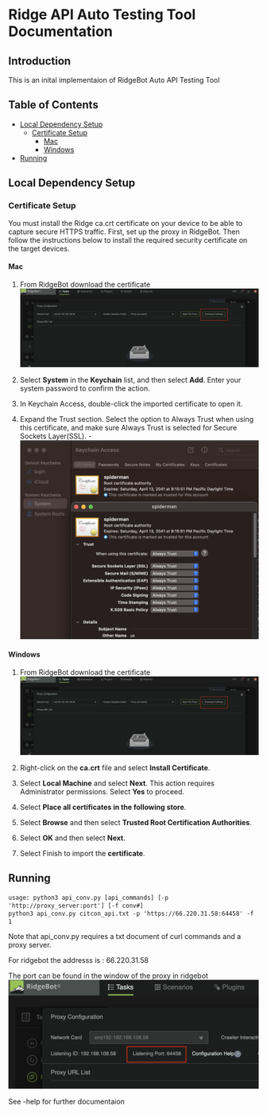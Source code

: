 # Ridge API Auto Testing Tool Documentation

## Introduction

This is an inital implementaion of RidgeBot Auto API Testing Tool

## Table of Contents

- [Local Dependency Setup](#local-dependency-setup)
    - [Certificate Setup](#certificate-setup)
        - [Mac](#mac)
        - [Windows](#windows)
- [Running](#running)

## Local Dependency Setup

### Certificate Setup

You must install the Ridge ca.crt certificate on your device to be able to capture secure HTTPS traffic. First, set up the proxy in RidgeBot. Then follow the instructions below to install the required security certificate on the target devices.

#### Mac

1. From RidgeBot download the certificate 
    ![cert_down](img/cert_down.png)

2. Select **System** in the **Keychain** list, and then select **Add**. Enter your system password to confirm the action.

3. In Keychain Access, double-click the imported certificate to open it.

4. Expand the Trust section. Select the option to Always Trust when using this certificate, and make sure Always Trust is selected for Secure Sockets Layer(SSL). 
    -![cert_example](img/trust_mac.png)


#### Windows

1. From RidgeBot download the certificate 
    ![cert_down](img/cert_down.png)

2. Right-click on the **ca.crt** file and select **Install Certificate**.

3. Select **Local Machine** and select **Next**. This action requires Administrator permissions. Select **Yes** to proceed.

4. Select **Place all certificates in the following store**.

5. Select **Browse** and then select **Trusted Root Certification Authorities**.

6. Select **OK** and then select **Next**.

7. Select Finish to import the **certificate**.

## Running

```
usage: python3 api_conv.py [api_commands] [-p 'http://proxy_server:port'] [-f conv#]
python3 api_conv.py citcon_api.txt -p 'https://66.220.31.58:64458' -f 1
```

Note that api_conv.py requires a txt document of curl commands and a proxy server.

For ridgebot the addresss is : 66.220.31.58

The port can be found in the window of the proxy in ridgebot 
    ![proxy_port](img/proxy_port.png)

See -help for further documentaion
